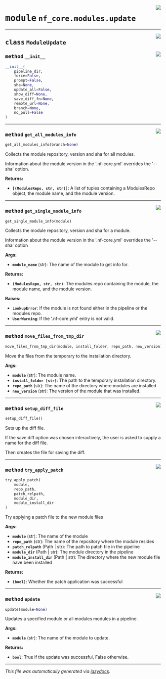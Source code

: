 <!-- markdownlint-disable -->

<a href="../../../../../../tools/nf_core/modules/update.py#L0"><img align="right" style="float:right;" src="https://img.shields.io/badge/-source-cccccc?style=flat-square"></a>

# <kbd>module</kbd> `nf_core.modules.update`

---

<a href="../../../../../../tools/nf_core/modules/update.py#L21"><img align="right" style="float:right;" src="https://img.shields.io/badge/-source-cccccc?style=flat-square"></a>

## <kbd>class</kbd> `ModuleUpdate`

<a href="../../../../../../tools/nf_core/modules/update.py#L22"><img align="right" style="float:right;" src="https://img.shields.io/badge/-source-cccccc?style=flat-square"></a>

### <kbd>method</kbd> `__init__`

```python
__init__(
    pipeline_dir,
    force=False,
    prompt=False,
    sha=None,
    update_all=False,
    show_diff=None,
    save_diff_fn=None,
    remote_url=None,
    branch=None,
    no_pull=False
)
```

---

<a href="../../../../../../tools/nf_core/modules/update.py#L334"><img align="right" style="float:right;" src="https://img.shields.io/badge/-source-cccccc?style=flat-square"></a>

### <kbd>method</kbd> `get_all_modules_info`

```python
get_all_modules_info(branch=None)
```

Collects the module repository, version and sha for all modules.

Information about the module version in the '.nf-core.yml' overrides the '--sha' option.

**Returns:**

- <b>`[(ModulesRepo, str, str)]`</b>: A list of tuples containing a ModulesRepo object, the module name, and the module version.

---

<a href="../../../../../../tools/nf_core/modules/update.py#L251"><img align="right" style="float:right;" src="https://img.shields.io/badge/-source-cccccc?style=flat-square"></a>

### <kbd>method</kbd> `get_single_module_info`

```python
get_single_module_info(module)
```

Collects the module repository, version and sha for a module.

Information about the module version in the '.nf-core.yml' overrides the '--sha' option

**Args:**

- <b>`module_name`</b> (str): The name of the module to get info for.

**Returns:**

- <b>`(ModulesRepo, str, str)`</b>: The modules repo containing the module, the module name, and the module version.

**Raises:**

- <b>`LookupError`</b>: If the module is not found either in the pipeline or the modules repo.
- <b>`UserWarning`</b>: If the '.nf-core.yml' entry is not valid.

---

<a href="../../../../../../tools/nf_core/modules/update.py#L569"><img align="right" style="float:right;" src="https://img.shields.io/badge/-source-cccccc?style=flat-square"></a>

### <kbd>method</kbd> `move_files_from_tmp_dir`

```python
move_files_from_tmp_dir(module, install_folder, repo_path, new_version)
```

Move the files from the temporary to the installation directory.

**Args:**

- <b>`module`</b> (str): The module name.
- <b>`install_folder [str]`</b>: The path to the temporary installation directory.
- <b>`repo_path`</b> (str): The name of the directory where modules are installed
- <b>`new_version`</b> (str): The version of the module that was installed.

---

<a href="../../../../../../tools/nf_core/modules/update.py#L540"><img align="right" style="float:right;" src="https://img.shields.io/badge/-source-cccccc?style=flat-square"></a>

### <kbd>method</kbd> `setup_diff_file`

```python
setup_diff_file()
```

Sets up the diff file.

If the save diff option was chosen interactively, the user is asked to supply a name for the diff file.

Then creates the file for saving the diff.

---

<a href="../../../../../../tools/nf_core/modules/update.py#L594"><img align="right" style="float:right;" src="https://img.shields.io/badge/-source-cccccc?style=flat-square"></a>

### <kbd>method</kbd> `try_apply_patch`

```python
try_apply_patch(
    module,
    repo_path,
    patch_relpath,
    module_dir,
    module_install_dir
)
```

Try applying a patch file to the new module files

**Args:**

- <b>`module`</b> (str): The name of the module
- <b>`repo_path`</b> (str): The name of the repository where the module resides
- <b>`patch_relpath`</b> (Path | str): The path to patch file in the pipeline
- <b>`module_dir`</b> (Path | str): The module directory in the pipeline
- <b>`module_install_dir`</b> (Path | str): The directory where the new module file have been installed

**Returns:**

- <b>`(bool)`</b>: Whether the patch application was successful

---

<a href="../../../../../../tools/nf_core/modules/update.py#L69"><img align="right" style="float:right;" src="https://img.shields.io/badge/-source-cccccc?style=flat-square"></a>

### <kbd>method</kbd> `update`

```python
update(module=None)
```

Updates a specified module or all modules modules in a pipeline.

**Args:**

- <b>`module`</b> (str): The name of the module to update.

**Returns:**

- <b>`bool`</b>: True if the update was successful, False otherwise.

---

_This file was automatically generated via [lazydocs](https://github.com/ml-tooling/lazydocs)._
